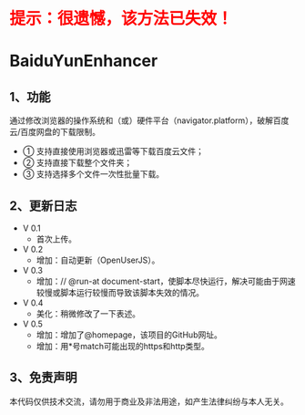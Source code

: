 # <p style="color:red">提示：很遗憾，该方法已失效！<p>

# BaiduYunEnhancer

## 1、功能
通过修改浏览器的操作系统和（或）硬件平台（navigator.platform），破解百度云/百度网盘的下载限制。
* ① 支持直接使用浏览器或迅雷等下载百度云文件；
* ② 支持直接下载整个文件夹；
* ③ 支持选择多个文件一次性批量下载。

## 2、更新日志
* V 0.1
   * 首次上传。
* V 0.2
   * 增加：自动更新（OpenUserJS）。
* V 0.3
   * 增加：// @run-at document-start，使脚本尽快运行，解决可能由于网速较慢或脚本运行较慢而导致该脚本失效的情况。
* V 0.4
    * 美化：稍微修改了一下表述。
* V 0.5
    * 增加：增加了@homepage，该项目的GitHub网址。
    * 增加：用\*号match可能出现的https和http类型。

## 3、免责声明
本代码仅供技术交流，请勿用于商业及非法用途，如产生法律纠纷与本人无关。
